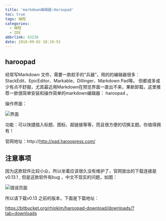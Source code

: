 ```yaml
---
title: 'markdown编辑器:Haroopad'
toc: true
tags: 编程
categories:
  - 编程
  - IDE
abbrlink: 43230
date: 2018-09-02 18:19:53
---
```


## haroopad
经常写Markdown 文件，需要一款趁手的“兵器”，用的的编辑器很多： StackEdit、EpicEditor、Markable、Dillinger、Markdown Pad等。
但都或多或少有点不舒服，尤其最近用Markdown在预览界面一直出不来，果断卸载，这里推荐一款很简单安装和操作简单的markdown编辑器： haroopad 。

操作界面：

![界面](http://raw.github.com/eastFu/docs/master/blog/haroopad/haroopad.jpg)

功能：可以快捷插入标题、图标、超链接等等，而且很方便的切换主题。你值得拥有！

官网地址：http://http://pad.haroopress.com/

## 注意事项
因为这款软件比较小众，所以坐着应该很久没有维护了，官网放出的下载连接是v0.13.1 , 但是这款软件有bug ，中文不现实的问题，如图：

![错误页面](http://raw.github.com/eastFu/docs/master/blog/haroopad/haroopad-error.png)


所以请下载v0.13 之前的版本，下面是下载地址：

https://bitbucket.org/rhiokim/haroopad-download/downloads/?tab=downloads